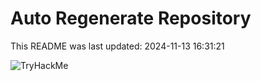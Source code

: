 # Auto Regenerate Repository

This README was last updated: 2024-11-13 16:31:21

 ![TryHackMe](https://tryhackme.com/badge/533634)